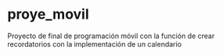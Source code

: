 # proye_movil
Proyecto de final de programación móvil con la función de crear recordatorios con la implementación de un calendario 
